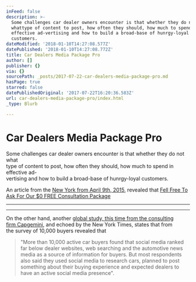 ```yaml
---
inFeed: false
description: >-
  Some challenges car dealer owners encounter is that whether they do not
  whattype of content to post, how often they should, how much to spend in
  effective ad-vertising and how to build a broad-base of hunrgy-loyal
  customers.
dateModified: '2018-01-10T14:27:08.577Z'
datePublished: '2018-01-10T14:27:08.772Z'
title: Car Dealers Media Package Pro
author: []
publisher: {}
via: {}
sourcePath: _posts/2017-07-22-car-dealers-media-package-pro.md
hasPage: true
starred: false
datePublishedOriginal: '2017-07-22T16:20:36.583Z'
url: car-dealers-media-package-pro/index.html
_type: Blurb

---
```

# **Car Dealers Media Package Pro**

Some challenges car dealer owners encounter is that whether they do not what  
type of content to post, how often they should, how much to spend in effective ad-  
vertising and how to build a broad-base of hunrgy-loyal customers.

An article from the [New York from April 9th, 2015][0], revealed that
[Fell Free To Ask For Our $0 FREE Consultation Package][1]

---

---

On the other hand, another [global study, this time from the consulting  
firm Capgemini][2], and echoed by the New York Times, states that from   
the survey of 10,000 buyers revealed that

> "More than 10,000 active car buyers found that social media ranked far below dealer websites, web searching and the automotive news media as a source of information for buyers. But most respondents also said they used social media to research cars, planned to post something about their buying experience and expected dealers to have an active social media presence".



[0]: https://www.nytimes.com/2015/04/10/automobiles/the-gap-between-auto-dealers-and-social-media.html?mcubz=0 "The Gap Between Auto Dealers and Social Media"
[1]: http://socialmediaclientspro.com/
[2]: https://www.capgemini.com/cars-online-2014 "Cars Online 2014 Generation Connnected"